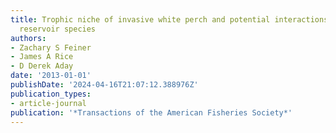 ```yaml
---
title: Trophic niche of invasive white perch and potential interactions with representative
  reservoir species
authors:
- Zachary S Feiner
- James A Rice
- D Derek Aday
date: '2013-01-01'
publishDate: '2024-04-16T21:07:12.388976Z'
publication_types:
- article-journal
publication: '*Transactions of the American Fisheries Society*'
---
```


